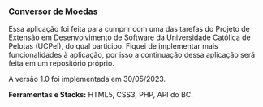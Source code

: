 ### Conversor de Moedas

Essa aplicação foi feita para cumprir com uma das tarefas do Projeto de Extensão em Desenvolvimento de Software da Universidade Católica de Pelotas (UCPel), do qual participo. Fiquei de implementar mais funcionalidades à aplicação, por isso a continuação dessa aplicação será feita em um repositório próprio.<br>

A versão 1.0 foi implementada em 30/05/2023.<br>

<b>Ferramentas e Stacks:</b> HTML5, CSS3, PHP, API do BC.<br>
